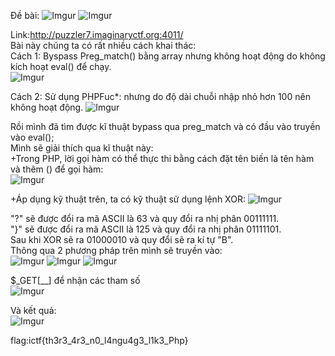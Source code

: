 Đề bài:
![Imgur](https://i.imgur.com/5JUcvfJ.png)
![Imgur](https://i.imgur.com/ToEwB3h.png)

Link:http://puzzler7.imaginaryctf.org:4011/  
Bài này chúng ta có rất nhiều cách khai thác:  
Cách 1: Byspass Preg_match() bằng array nhưng không hoạt động do không kích hoạt eval() để chạy.  
![Imgur](https://i.imgur.com/WjQBl7e.png)

Cách 2: Sử dụng PHPFuc*: nhưng do độ dài chuỗi nhập nhỏ hơn 100 nên không hoạt động.
![Imgur](https://i.imgur.com/LD5Kz1O.png)

Rồi mình đã tìm được kĩ thuật bypass qua preg_match và có đầu vào truyền vào eval();  
Mình sẽ giải thích qua kĩ thuật này:  
+Trong PHP, lời gọi hàm có thể thực thi bằng cách đặt tên biến là tên hàm và thêm () để gọi hàm:  
![Imgur](https://i.imgur.com/wkVvxTM.png)

+Áp dụng kỹ thuật trên, ta có kỹ thuật sử dụng lệnh XOR:
![Imgur](https://i.imgur.com/TlG9Ifw.png)

"?" sẽ được đổi ra mã ASCII là 63 và quy đổi ra nhị phân 00111111.  
"}" sẽ được đổi ra mã ASCII là 125 và quy đổi ra nhị phân 01111101.  
Sau khi XOR sẽ ra 01000010 và quy đổi sẽ ra kí tự "B".  
Thông qua 2 phương pháp trên mình sẽ truyền vào:  
![Imgur](https://i.imgur.com/tieSo5U.png)
![Imgur](https://i.imgur.com/KD79Cp7.png)
![Imgur](https://i.imgur.com/eP3ph4F.png)

$_GET[__] để nhận các tham số  
![Imgur](https://i.imgur.com/bvYVMpq.png)

Và kết quả:  
![Imgur](https://i.imgur.com/LM4w29K.png)

flag:ictf{th3r3_4r3_n0_l4ngu4g3_l1k3_Php}

